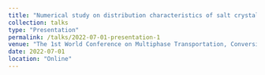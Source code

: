 ```yaml
---
title: "Numerical study on distribution characteristics of salt crystals in a supercritical water fluidized bed reactor: Effect of aggregation and breakage"
collection: talks
type: "Presentation"
permalink: /talks/2022-07-01-presentation-1
venue: "The 1st World Conference on Multiphase Transportation, Conversion & Utilization of Energy"
date: 2022-07-01
location: "Online"
---
```

